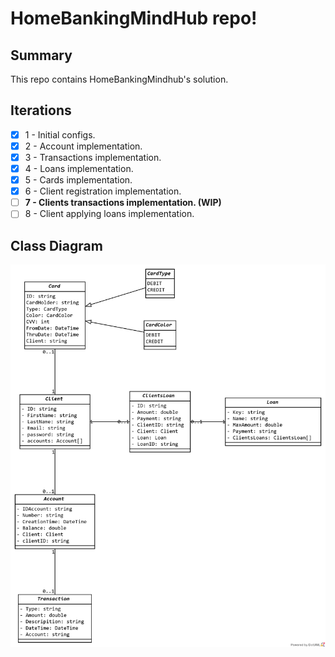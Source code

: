 <h1>HomeBankingMindHub repo!</h1>

<div>
  <h2>Summary</h2>
  <p>
    This repo contains HomeBankingMindhub's solution. 
  </p>  
</div>

## Iterations
- [x] 1 - Initial configs.
- [x] 2 - Account implementation. 
- [x] 3 - Transactions implementation.
- [x] 4 - Loans implementation.
- [x] 5 - Cards implementation. 
- [x] 6 - Client registration implementation. 
- [ ] <b>7 - Clients transactions implementation. (WIP) </b>
- [ ] 8 - Client applying loans implementation.

<div>
  <h2>Class Diagram</h2>
  <img src = "./doc/classDiagram.png"/>
</div>
